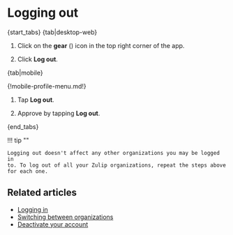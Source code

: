 # Logging out

{start_tabs}
{tab|desktop-web}

1. Click on the **gear** (<i class="fa fa-cog"></i>) icon in the top
right corner of the app.

1. Click **Log out**.

{tab|mobile}

{!mobile-profile-menu.md!}

1. Tap **Log out**.

1. Approve by tapping **Log out**.

{end_tabs}

!!! tip ""

    Logging out doesn't affect any other organizations you may be logged in
    to. To log out of all your Zulip organizations, repeat the steps above
    for each one.

## Related articles

* [Logging in](logging-in)
* [Switching between organizations](switching-between-organizations)
* [Deactivate your account](deactivate-your-account)
